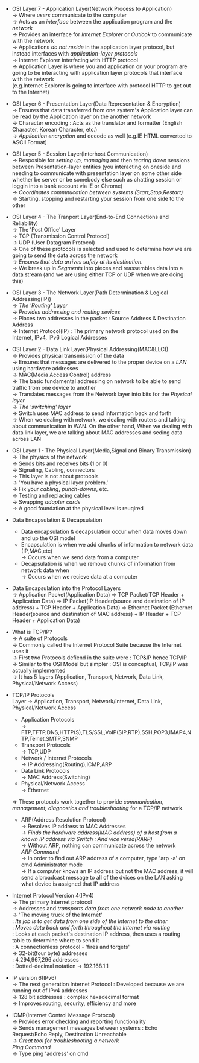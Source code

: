 * OSI Layer 7 - Application Layer(Network Process to Application) </br>
-> Where *users* communicate to the computer</br>
-> Acts as an *interface* between the application program and the *network*</br>
-> Provides an interface for *Internet Explorer* or *Outlook* to communicate with the network</br>
-> Applications *do not reside* in the application layer protocol, but instead interfaces with *application-layer protocols*</br>
-> Internet Explorer interfacing with HTTP protocol</br>
-> Application Layer is where you and application on your program are going to be interacting with application layer protocols that interface with the network</br>
(e.g.Internet Explorer is going to interface with protocol HTTP to get out to the Internet)</br>

* OSI Layer 6 - Presentation Layer(Data Representation & Encryption)</br>
-> Ensures that data transferred from one system's Application layer can be read by the Application layer on the another network</br>
-> Character encoding : Acts as the translator and formatter (English Character, Korean Character, etc.)</br>
-> *Application encryption* and decode as well (e.g.IE HTML converted to ASCII Format)</br>

* OSI Layer 5 - Session Layer(Interhost Communication)</br>
-> Resposible for *setting up*, *managing* and then *tearing down* sessions between Presentation-layer entities (you interacting on oneside and needing to communicate with presentation layer on some other side whether be server or be somebody else such as chatting session or loggin into a bank account via IE or Chrome)</br>
-> *Coordinates commnucation between systems (Start,Stop,Restart)*</br>
-> Starting, stopping and restarting your session from one side to the other</br>

* OSI Layer 4 - The Tranport Layer(End-to-End Connections and Reliability)</br>
-> The 'Post Office' Layer</br>
  -> TCP (Transmission Control Protocol)</br>
  -> UDP (User Datagram Protocol)</br>
  -> One of these protocols is selected and used to determine how we are going to send the data across the network</br>
-> *Ensures that data arrives safely at its destination.*</br>
-> We break up in *Segments* into pieces and reassembles data into a data stream (and we are using either TCP or UDP when we are doing this)</br>

* OSI Layer 3 - The Network Layer(Path Determination & Logical Addressing(IP))</br>
-> *The 'Routing' Layer*</br>
-> *Provides addressing and routing sevices*</br>
-> Places two addresses in the packet : Source Address & Destination Address</br>
-> Internet Protocol(IP) : The primary network protocol used on the Internet, IPv4, IPv6 Logical Addresses</br>

* OSI Layer 2 - Data Link Layer(Physical Addressing(MAC&LLC))</br>
-> Provides physical transmission of the data</br>
-> Ensures that messages are delivered to the proper device on a *LAN* using hardware addresses</br>
  -> MAC(Media Access Control) address</br>
  -> The basic fundamental addressing on network to be able to send traffic from one device to another</br>
-> Translates messages from the Network layer into bits for the *Physical layer*</br>
-> *The 'switching' layer*</br>
-> Switch uses MAC address to send information back and forth </br>
-> When we dealing with network, we dealing with routers and talking about communication in WAN. On the other hand, When we dealing with data link layer, we are talking about MAC addresses and seding data across LAN</br>

* OSI Layer 1 - The Physical Layer(Media,Signal and Binary Transmission)</br>
-> The physics of the network</br>
  -> Sends bits and receives bits (1 or 0)</br>
  -> Signaling, Cabling, connectors</br>
  -> This layer is not about protocols</br>
-> 'You have a physical layer problem.'</br>
  -> Fix your *cabling*, *punch-downs*, etc.</br>
  -> Testing and replacing cables</br>
  -> Swapping *adapter cards*</br>
-> A good foundation at the physical level is reuqired</br>

* Data Encapsulation & Decapsulation</br>
  * Data encapsulation & decapsulation occur when data moves down and up the OSI model</br>
  * Encapsulation is when we add chunks of information to network data (IP,MAC,etc)</br>
    -> Occurs when we send data from a computer</br>
  * Decapsulation is when we remove chunks of information from network data when</br>
    -> Occurs when we recieve data at a computer</br>

* Data Encapsulation into the Protocol Layers</br>
-> Application Packet(Application Data) => TCP Packet(TCP Header + Application Data) => IP Packet(IP Header(source and destination of IP address) + TCP Header + Application Data) => Ethernet Packet (Ethernet Header(source and destination of MAC address) + IP Header + TCP Header + Application Data)</br>

* What is TCP/IP?</br>
-> A suite of Protocols</br>
-> Commonly called the Internet Protocol Suite because the Internet uses it</br>
-> First two Protocols defiend in the suite were : TCP&IP hence TCP/IP</br>
-> Similar to the OSI Model but simpler : OSI is conceptual, TCP/IP was actually implemented </br>
-> It has 5 layers (Application, Transport, Network, Data Link, Physical/Network Access)</br>

* TCP/IP Protocols</br>
Layer -> Application, Transport, Network/Internet, Data Link, Physical/Network Access</br>
  * Application Protocols</br>
  -> FTP,TFTP,DNS,HTTP(S),TLS/SSL,VoIP(SIP,RTP),SSH,POP3,IMAP4,NTP,Telnet,SMTP,SNMP</br>
  * Transport Protocols</br>
  -> TCP,UDP</br>
  * Network / Internet Protocols</br>
  -> IP Addressing(Routing),ICMP,ARP</br>
  * Data Link Protocols</br>
  -> MAC Address(Switching)</br>
  * Physical/Network Access</br>
  -> Ethernet </br>

  => These protocols work together to provide *communication, management, diagnostics and troubleshooting* for a TCP/IP network. </br>

  * ARP(Address Resolution Protocol)</br>
  -> Resolves IP address to MAC Addresses </br>
  -> *Finds the hardware address(MAC address) of a host from a known IP address via Switch : And vice versa(RARP)*</br>
  -> Without ARP, nothing can communicate across the network</br>
  *ARP Command*</br>
  -> In order to find out ARP address of a computer, type 'arp -a' on cmd Administrator mode</br>
  -> If a computer knows an IP address but not the MAC address, it will send a broadcast message to all of the dvices on the LAN asking what device is assigned that IP address</br>

* Internet Protocol Version 4(IPv4)</br>
-> The primary Internet protocol</br>
-> Addresses and *transports data from one network node to another*</br>
-> 'The moving truck of the Internet'</br>
    : *Its job is to get data from one side of the Internet to the other*</br>
    : *Moves data back and forth throughout the Internet via routing*</br>
    : Looks at each packet's destination IP address, then uses a routing table to determine where to send it </br>
    : A connectionless protocol - 'fires and forgets'</br>
-> 32-bit(four byte) addresses</br>
    : 4,294,967,296 addresses</br>
    : Dotted-decimal notation -> 192.168.1.1</br>

* IP version 6(IPv6)</br>
-> The next generation Internet Protocol : Developed because we are running out of IPv4 addresses</br>
-> 128 bit addresses : complex hexadecimal format</br>
-> Improves routing, security, efficiency and more </br>

* ICMP(Internet Control Message Protocol)</br>
-> Provides error checking and reporting functionality</br>
-> Sends management messages between systems : Echo Request/Echo Reply, Destination Unreachable</br>
-> *Great tool for troubleshooting a network*</br>
*Ping Command*</br>
-> Type ping 'address' on cmd</br>